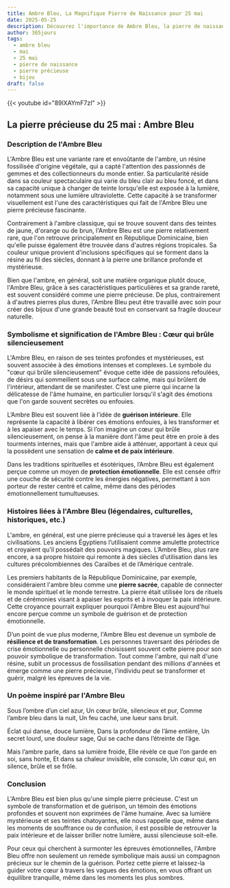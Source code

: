 ```yaml
---
title: Ambre Bleu, La Magnifique Pierre de Naissance pour 25 mai
date: 2025-05-25
description: Découvrez l'importance de Ambre Bleu, la pierre de naissance du 25 mai qui symbolise Cœur qui brûle silencieusement. Laissez sa beauté et sa signification illuminer votre journée.
author: 365jours
tags:
  - ambre bleu
  - mai
  - 25 mai
  - pierre de naissance
  - pierre précieuse
  - bijou
draft: false
---
```


{{< youtube id="89lXAYmF7zI" >}}

## La pierre précieuse du 25 mai : Ambre Bleu

### Description de l'Ambre Bleu

L'Ambre Bleu est une variante rare et envoûtante de l'ambre, un résine fossilisée d'origine végétale, qui a capté l'attention des passionnés de gemmes et des collectionneurs du monde entier. Sa particularité réside dans sa couleur spectaculaire qui varie du bleu clair au bleu foncé, et dans sa capacité unique à changer de teinte lorsqu'elle est exposée à la lumière, notamment sous une lumière ultraviolette. Cette capacité à se transformer visuellement est l'une des caractéristiques qui fait de l'Ambre Bleu une pierre précieuse fascinante.

Contrairement à l'ambre classique, qui se trouve souvent dans des teintes de jaune, d'orange ou de brun, l'Ambre Bleu est une pierre relativement rare, que l'on retrouve principalement en République Dominicaine, bien qu'elle puisse également être trouvée dans d'autres régions tropicales. Sa couleur unique provient d'inclusions spécifiques qui se forment dans la résine au fil des siècles, donnant à la pierre une brillance profonde et mystérieuse.

Bien que l'ambre, en général, soit une matière organique plutôt douce, l'Ambre Bleu, grâce à ses caractéristiques particulières et sa grande rareté, est souvent considéré comme une pierre précieuse. De plus, contrairement à d'autres pierres plus dures, l'Ambre Bleu peut être travaillé avec soin pour créer des bijoux d'une grande beauté tout en conservant sa fragile douceur naturelle.

### Symbolisme et signification de l'Ambre Bleu : Cœur qui brûle silencieusement

L'Ambre Bleu, en raison de ses teintes profondes et mystérieuses, est souvent associée à des émotions intenses et complexes. Le symbole du "cœur qui brûle silencieusement" évoque cette idée de passions refoulées, de désirs qui sommeillent sous une surface calme, mais qui brûlent de l'intérieur, attendant de se manifester. C’est une pierre qui incarne la délicatesse de l'âme humaine, en particulier lorsqu'il s'agit des émotions que l'on garde souvent secrètes ou enfouies.

L’Ambre Bleu est souvent liée à l’idée de **guérison intérieure**. Elle représente la capacité à libérer ces émotions enfouies, à les transformer et à les apaiser avec le temps. Si l’on imagine un cœur qui brûle silencieusement, on pense à la manière dont l'âme peut être en proie à des tourments internes, mais que l'ambre aide à atténuer, apportant à ceux qui la possèdent une sensation de **calme et de paix intérieure**.

Dans les traditions spirituelles et ésotériques, l’Ambre Bleu est également perçue comme un moyen de **protection émotionnelle**. Elle est censée offrir une couche de sécurité contre les énergies négatives, permettant à son porteur de rester centré et calme, même dans des périodes émotionnellement tumultueuses.

### Histoires liées à l'Ambre Bleu (légendaires, culturelles, historiques, etc.)

L'ambre, en général, est une pierre précieuse qui a traversé les âges et les civilisations. Les anciens Égyptiens l’utilisaient comme amulette protectrice et croyaient qu’il possédait des pouvoirs magiques. L’Ambre Bleu, plus rare encore, a sa propre histoire qui remonte à des siècles d’utilisation dans les cultures précolombiennes des Caraïbes et de l’Amérique centrale.

Les premiers habitants de la République Dominicaine, par exemple, considéraient l'ambre bleu comme une **pierre sacrée**, capable de connecter le monde spirituel et le monde terrestre. La pierre était utilisée lors de rituels et de cérémonies visant à apaiser les esprits et à invoquer la paix intérieure. Cette croyance pourrait expliquer pourquoi l'Ambre Bleu est aujourd'hui encore perçue comme un symbole de guérison et de protection émotionnelle.

D’un point de vue plus moderne, l'Ambre Bleu est devenue un symbole de **résilience et de transformation**. Les personnes traversant des périodes de crise émotionnelle ou personnelle choisissent souvent cette pierre pour son pouvoir symbolique de transformation. Tout comme l'ambre, qui naît d'une résine, subit un processus de fossilisation pendant des millions d'années et émerge comme une pierre précieuse, l'individu peut se transformer et guérir, malgré les épreuves de la vie.

### Un poème inspiré par l'Ambre Bleu

Sous l’ombre d’un ciel azur, Un cœur brûle, silencieux et pur, Comme l’ambre bleu dans la nuit, Un feu caché, une lueur sans bruit.

Éclat qui danse, douce lumière, Dans la profondeur de l’âme entière, Un secret lourd, une douleur sage, Qui se cache dans l’étreinte de l’âge.

Mais l’ambre parle, dans sa lumière froide, Elle révèle ce que l’on garde en soi, sans honte, Et dans sa chaleur invisible, elle console, Un cœur qui, en silence, brûle et se frôle.

### Conclusion

L'Ambre Bleu est bien plus qu'une simple pierre précieuse. C'est un symbole de transformation et de guérison, un témoin des émotions profondes et souvent non exprimées de l'âme humaine. Avec sa lumière mystérieuse et ses teintes chatoyantes, elle nous rappelle que, même dans les moments de souffrance ou de confusion, il est possible de retrouver la paix intérieure et de laisser briller notre lumière, aussi silencieuse soit-elle.

Pour ceux qui cherchent à surmonter les épreuves émotionnelles, l'Ambre Bleu offre non seulement un remède symbolique mais aussi un compagnon précieux sur le chemin de la guérison. Portez cette pierre et laissez-la guider votre cœur à travers les vagues des émotions, en vous offrant un équilibre tranquille, même dans les moments les plus sombres.